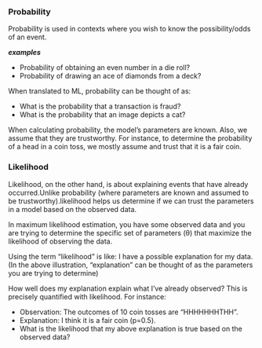 ### Probability 

Probability is used in contexts where you wish to know the possibility/odds of an event.

***examples*** 

- Probability of obtaining an even number in a die roll?
- Probability of drawing an ace of diamonds from a deck?

When translated to ML, probability can be thought of as:
- What is the probability that a transaction is fraud?
- What is the probability that an image depicts a cat?

When calculating probability, the model’s parameters are known. Also, we assume that they are trustworthy.
For instance, to determine the probability of a head in a coin toss, we mostly assume and trust that it is a fair coin.

### Likelihood

Likelihood, on the other hand, is about explaining events that have already occurred.Unlike probability (where parameters are known and assumed to be trustworthy).likelihood helps us determine if we can trust the parameters in a model based on the observed data.

In maximum likelihood estimation, you have some observed data and you are trying to determine the specific set of parameters (θ) that maximize the likelihood of observing the data.

Using the term “likelihood” is like:
I have a possible explanation for my data. (In the above illustration, “explanation” can be thought of as the parameters you are trying to determine)

How well does my explanation explain what I’ve already observed? This is precisely quantified with likelihood.
For instance:
- Observation: The outcomes of 10 coin tosses are “HHHHHHHTHH”.
- Explanation: I think it is a fair coin (p=0.5).
- What is the likelihood that my above explanation is true based on the observed data?